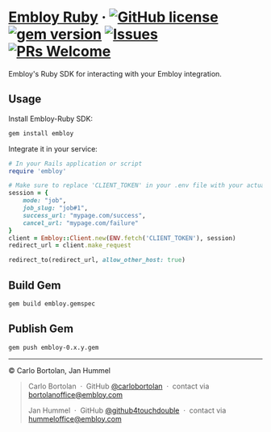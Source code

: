 # [Embloy Ruby](https://rubygems.org/gems/embloy) &middot; [![GitHub license](https://img.shields.io/badge/license-AGPL3.0-blue.svg)](https://github.com/Embloy/Embloy-Ruby/blob/main/LICENSE) [![gem version](https://img.shields.io/gem/v/embloy.svg?style=flat)](https://rubygems.org/gems/embloy) [![Issues](https://img.shields.io/github/issues/Embloy/Embloy-Ruby)](https://github.com/Embloy/Embloy-Ruby/issues) [![PRs Welcome](https://img.shields.io/badge/PRs-welcome-brightgreen.svg)](https://github.com/Embloy/Embloy-Ruby/pulls)

Embloy's Ruby SDK for interacting with your Embloy integration.

## Usage

Install Embloy-Ruby SDK:

```Bash
gem install embloy
```

Integrate it in your service:

```Ruby
# In your Rails application or script
require 'embloy'

# Make sure to replace 'CLIENT_TOKEN' in your .env file with your actual client token
session = {
    mode: "job",
    job_slug: "job#1",
    success_url: "mypage.com/success",
    cancel_url: "mypage.com/failure"
}
client = Embloy::Client.new(ENV.fetch('CLIENT_TOKEN'), session)
redirect_url = client.make_request

redirect_to(redirect_url, allow_other_host: true)
```

## Build Gem

```Bash
gem build embloy.gemspec
```

## Publish Gem

```Bash
gem push embloy-0.x.y.gem
```

---

© Carlo Bortolan, Jan Hummel

> Carlo Bortolan &nbsp;&middot;&nbsp;
> GitHub [@carlobortolan](https://github.com/carlobortolan) &nbsp;&middot;&nbsp;
> contact via [bortolanoffice@embloy.com](mailto:bortolanoffice@embloy.com)
>
> Jan Hummel &nbsp;&middot;&nbsp;
> GitHub [@github4touchdouble](https://github.com/github4touchdouble) &nbsp;&middot;&nbsp;
> contact via [hummeloffice@embloy.com](mailto:hummeloffice@embloy.com)
